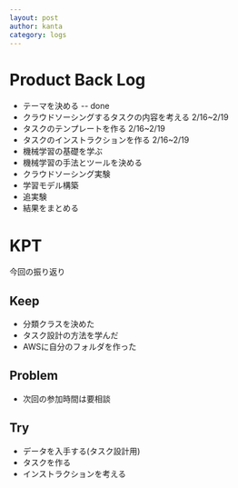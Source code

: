 ```yaml
---
layout: post
author: kanta
category: logs
---
```

# Product Back Log
* テーマを決める -- done
* クラウドソーシングするタスクの内容を考える 2/16~2/19
* タスクのテンプレートを作る 2/16~2/19
* タスクのインストラクションを作る 2/16~2/19
* 機械学習の基礎を学ぶ
* 機械学習の手法とツールを決める
* クラウドソーシング実験
* 学習モデル構築
* 追実験
* 結果をまとめる

# KPT
今回の振り返り
  
## Keep
* 分類クラスを決めた
* タスク設計の方法を学んだ
* AWSに自分のフォルダを作った

## Problem
* 次回の参加時間は要相談

## Try
* データを入手する(タスク設計用)
* タスクを作る
* インストラクションを考える
